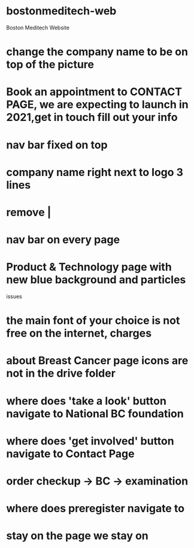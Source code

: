# bostonmeditech-web
Boston Meditech Website

# change the company name to be on top of the picture
# Book an appointment to CONTACT PAGE, we are expecting to launch in 2021,get in touch fill out your info
# nav bar fixed on top
# company name right next to logo 3 lines
# remove |
# nav bar on every page
# Product & Technology page with new blue background and particles



issues
# the main font of your choice is not free on the internet, charges
# about Breast Cancer page icons are not in the drive folder
# where does 'take a look' button navigate to National BC foundation
# where does 'get involved' button navigate to Contact Page
# order checkup -> BC -> examination


# where does preregister navigate to 

# stay on the page we stay on
